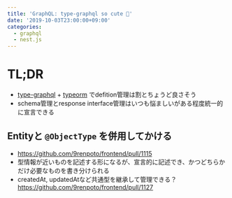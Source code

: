 ```yaml
---
title: 'GraphQL: type-graphql so cute 🤗'
date: '2019-10-03T23:00:00+09:00'
categories:
  - graphql
  - nest.js
---
```


# TL;DR

- [type-graphql](https://github.com/MichalLytek/type-graphql) + [typeorm](https://github.com/typeorm/typeorm) でdefition管理は割とちょうど良さそう
- schema管理とresponse interface管理はいつも悩ましいがある程度統一的に宣言できる

## Entityと `@ObjectType` を併用してかける

- <https://github.com/9renpoto/frontend/pull/1115>
- 型情報が近いものを記述する形になるが、宣言的に記述でき、かつどちらかだけ必要なものを書き分けられる
- createdAt, updatedAtなど共通型を継承して管理できる？ <https://github.com/9renpoto/frontend/pull/1127>
